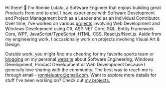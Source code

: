 Hi there! 👋 I'm Ronnie Lutalo, a Software Engineer that enjoys building great Products from end to end. I have experience with Software Development and Project Management both as a Leader and as an Individual Contributor. Over time, I've worked on various [projects](https://ronnielutalo.github.io/projects) involving Web Development and Windows Development using C#, ASP.NET Core, SQL, Entity Framework Core, WPF, JavaScript/TypeScript, HTML, CSS, React.js/Next.js. Aside from my engineering work, I occasionally work on projects involving Visual Art & Design.

Outside work, you might find me cheering for my favorite sports team or [blogging](https://ronnielutalo.github.io/blog) on my personal [website](https://ronnielutalo.github.io) about Software Engineering, Windows Development, Product Development or Web Development because I generally love sharing with the community. The best way to reach me is through email - ronnielutaro@gmail.com. Want to explore more details for stuff I've been working on? Check out [my projects.](https://ronnielutalo.github.io/projects)

